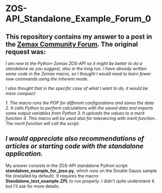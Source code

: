 # ZOS-API_Standalone_Example_Forum_0
This repository contains my answer to a post in the [Zemax Community Forum](https://my.zemax.com/en-US/forum/threads/465e875b-9bce-eb11-bacc-00224809a5b8). The original request was:
---
*I am new to the Python-Zemax ZOS-API so it might be better to do a standalone as you suggest, also in the long run. I have already written some code in the Zemax macro, so I thought I would need to learn fewer new commands using the inherent mode.*

*I also thought that in the specific case of what I want to do, it would be more compact:*

*1. The macro runs the POP for different configurations and saves the data*
*2. It calls Python to perform calculations with the saved data and imports some output variables from Python*
*3. It uploads the values to a merit function*
*4. This macro will be used also for tolerancing with merit function . The merit function will call the script.*

*I would appreciate also recommendations of articles or starting code with the standalone application.*
---
My answer consists in the ZOS-API standalone Python script: **standalone_example_for_jose.py**, which runs on the Double Gauss sample file (installed by default). It requires the macro: **Standalone_text_example.ZPL** to run properly. I didn't quite understand 4. but I'll ask for more details.
